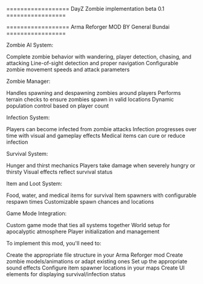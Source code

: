 ================== DayZ Zombie implementation beta 0.1 =================



================== Arma Reforger MOD BY General Bundai =================


Zombie AI System:

Complete zombie behavior with wandering, player detection, chasing, and attacking
Line-of-sight detection and proper navigation
Configurable zombie movement speeds and attack parameters


Zombie Manager:

Handles spawning and despawning zombies around players
Performs terrain checks to ensure zombies spawn in valid locations
Dynamic population control based on player count


Infection System:

Players can become infected from zombie attacks
Infection progresses over time with visual and gameplay effects
Medical items can cure or reduce infection


Survival System:

Hunger and thirst mechanics
Players take damage when severely hungry or thirsty
Visual effects reflect survival status


Item and Loot System:

Food, water, and medical items for survival
Item spawners with configurable respawn times
Customizable spawn chances and locations


Game Mode Integration:

Custom game mode that ties all systems together
World setup for apocalyptic atmosphere
Player initialization and management



To implement this mod, you'll need to:

Create the appropriate file structure in your Arma Reforger mod
Create zombie models/animations or adapt existing ones
Set up the appropriate sound effects
Configure item spawner locations in your maps
Create UI elements for displaying survival/infection status
